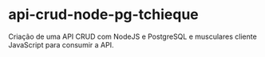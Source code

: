 # api-crud-node-pg-tchieque
Criação de uma API CRUD com NodeJS e PostgreSQL e musculares cliente JavaScript para consumir a API.
